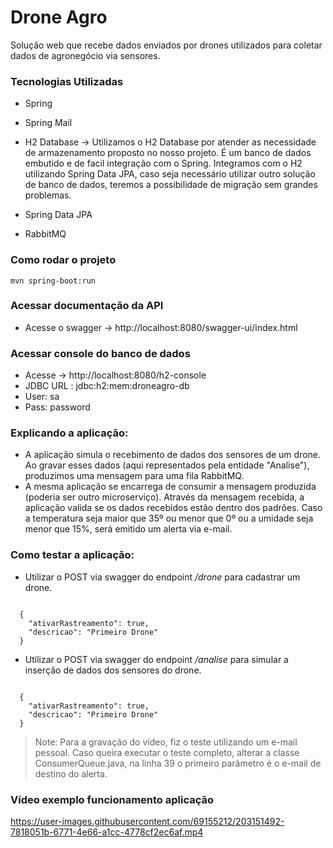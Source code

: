 # Drone Agro
Solução web que recebe dados enviados por drones utilizados para coletar dados de agronegócio via sensores.


### Tecnologias Utilizadas

- Spring 

- Spring Mail

- H2 Database
  -> Utilizamos o H2 Database por atender as necessidade de armazenamento proposto no nosso projeto. É um banco de dados embutido e de facil integração
  com o Spring. Integramos com o H2 utilizando Spring Data JPA, caso seja necessário utilizar outro solução de banco de dados, teremos a 
  possibilidade de migração sem grandes problemas. 

- Spring Data JPA

- RabbitMQ

### Como rodar o projeto
```
mvn spring-boot:run
```

### Acessar documentação da API
-  Acesse o swagger -> http://localhost:8080/swagger-ui/index.html


### Acessar console do banco de dados 
- Acesse -> http://localhost:8080/h2-console
- JDBC URL : jdbc:h2:mem:droneagro-db
- User: sa 
- Pass: password

### Explicando a aplicação:
- A aplicação simula o recebimento de dados dos sensores de um drone. Ao gravar esses dados (aqui representados pela entidade "Analise"), produzimos uma mensagem para uma fila RabbitMQ.
- A mesma aplicação se encarrega de consumir a mensagem produzida (poderia ser outro microserviço). Através da mensagem recebida, a aplicação valida se os dados recebidos estão dentro dos padrões. Caso a temperatura seja maior que 35º ou menor que 0º ou a umidade seja menor que 15%, será emitido um alerta via e-mail.

### Como testar a aplicação:
- Utilizar o POST via swagger do endpoint _/drone_ para cadastrar um drone.

```Exemplo JSON inserção drone

  {
    "ativarRastreamento": true,
    "descricao": "Primeiro Drone"
  }
```
- Utilizar o POST via swagger do endpoint _/analise_ para simular a inserção de dados dos sensores do drone.

```Exemplo JSON inserção analise que dispara alerta

  {
    "ativarRastreamento": true,
    "descricao": "Primeiro Drone"
  }
```

> Note: Para a gravação do vídeo, fiz o teste utilizando um e-mail pessoal. Caso queira executar o teste completo, alterar a classe ConsumerQueue.java, na linha 39 o primeiro parâmetro é o e-mail de destino do alerta.

### Vídeo exemplo funcionamento aplicação



https://user-images.githubusercontent.com/69155212/203151492-7818051b-6771-4e66-a1cc-4778cf2ec6af.mp4


